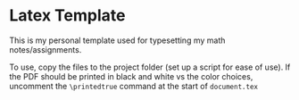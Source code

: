 # Latex Template

This is my personal template used for typesetting my math notes/assignments.

To use, copy the files to the project folder (set up a script for ease of use).
If the PDF should be printed in black and white vs the color choices, uncomment the `\printedtrue` command at the start of `document.tex`
